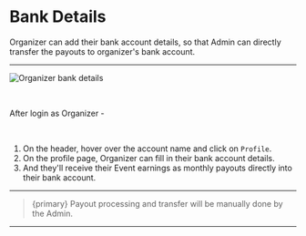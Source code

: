 # Bank Details

Organizer can add their bank account details, so that Admin can directly transfer the payouts to organizer's bank account.

---

![Organizer bank details](http://eventmie-pro-docs.test/images/bank-details.jpg "Organizer bank details")

<br>

After login as Organizer -

<br>

1. On the header, hover over the account name and click on `Profile`.
2. On the profile page, Organizer can fill in their bank account details.
3. And they'll receive their Event earnings as monthly payouts directly into their bank account.

---

> {primary} Payout processing and transfer will be manually done by the Admin.

---

